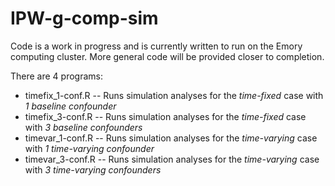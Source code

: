 # IPW-g-comp-sim

Code is a work in progress and is currently written to run on the Emory computing cluster. More general code will be provided closer to completion.

There are 4 programs:
  - timefix_1-conf.R -- Runs simulation analyses for the *time-fixed* case with *1 baseline confounder*
  - timefix_3-conf.R -- Runs simulation analyses for the *time-fixed* case with *3 baseline confounders*
  - timevar_1-conf.R -- Runs simulation analyses for the *time-varying* case with *1 time-varying confounder*
  - timevar_3-conf.R -- Runs simulation analyses for the *time-varying* case with *3 time-varying confounders*


